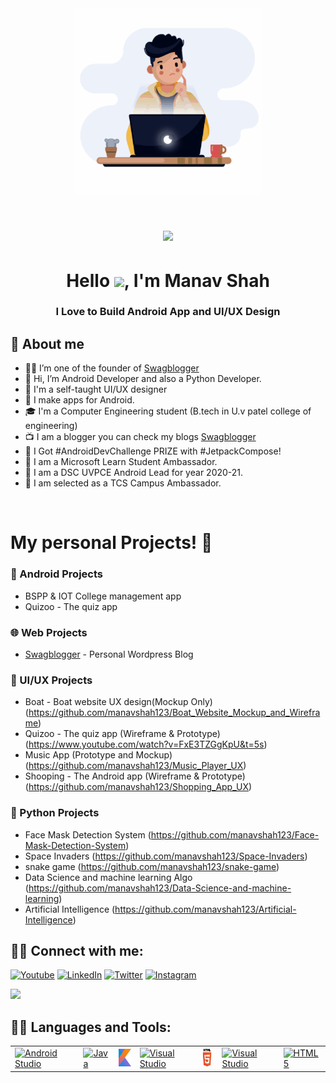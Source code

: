 
<h1 align="center"> <center><img src="https://github.com/manavshah123/manavshah123/blob/main/animation_500_ks5rcck3.gif"  width="300"></h1>
<h1 align="center"> <center><img src="https://media.giphy.com/media/RbDKaczqWovIugyJmW/source.mp4"  width="300"></h1>

<h1 align="center">Hello  <img src="https://media.giphy.com/media/hvRJCLFzcasrR4ia7z/giphy.gif" width="28">, I'm Manav Shah</h1>
<h3 align="center">I Love to Build Android App and UI/UX Design</h3>

## 📖 About me

- 👨‍💼 I’m one of the founder of [Swagblogger](https://swagblogger.com/)
- 👋 Hi, I’m Android Developer and also a Python Developer.
- 🎨 I'm a self-taught UI/UX designer
- 📱  I make apps for Android.
- 🎓 I'm a Computer Engineering student (B.tech in U.v patel college of engineering)
- 📺 I am a blogger you can check my blogs [Swagblogger](https://swagblogger.com/author/manav-shah/)
- 🎉 I Got #AndroidDevChallenge PRIZE with #JetpackCompose! 
- 🥂 I am a Microsoft Learn Student Ambassador.
- 🎉 I am a DSC UVPCE Android Lead for year 2020-21.
- 🎇 I am selected as a TCS Campus Ambassador.
  


<Br>
<h1>My personal Projects! 🎨</h1>
    
### 📱 Android Projects <Br>
   * BSPP & IOT College management app <Br>
   * Quizoo - The quiz app<Br>
  
### 🌐 Web Projects <Br>
   * [Swagblogger](https://swagblogger.com/) - Personal Wordpress Blog <Br>

### 👨 UI/UX Projects <Br>
   * Boat - Boat website UX design(Mockup Only) (https://github.com/manavshah123/Boat_Website_Mockup_and_Wireframe) <Br>
   * Quizoo - The quiz app (Wireframe & Prototype) (https://www.youtube.com/watch?v=FxE3TZGgKpU&t=5s) <Br>
   * Music App (Prototype and Mockup) (https://github.com/manavshah123/Music_Player_UX) <br>
   * Shooping - The Android app (Wireframe & Prototype) (https://github.com/manavshah123/Shopping_App_UX) <Br>

### 🤖 Python Projects <Br>
   * Face Mask Detection System (https://github.com/manavshah123/Face-Mask-Detection-System) <Br>
   * Space Invaders (https://github.com/manavshah123/Space-Invaders) <Br>
   * snake game (https://github.com/manavshah123/snake-game)<br>
   * Data Science and machine learning Algo (https://github.com/manavshah123/Data-Science-and-machine-learning) <Br>
   * Artificial Intelligence (https://github.com/manavshah123/Artificial-Intelligence)<br>   
    
## 🙋‍♂️ Connect with me:

<p align="left">
  <a href="https://www.youtube.com/channel/UCT6eNHIfZQfJA7iU0-y5QGw"><img alt="Youtube" title="Youtube" src="https://img.shields.io/badge/-YouTube-red?style=for-the-badge&logo=youtube&logoColor=white"/></a>
  <a href="https://www.linkedin.com/in/manav-shah-881162179/"><img alt="LinkedIn" title="LinkedIn" src="https://img.shields.io/badge/-LinkedIn-0077B5?style=for-the-badge&logo=linkedin&logoColor=white"/></a>
  <a href="https://twitter.com/ManavUdaykumar"><img alt="Twitter" title="Twitter" src="https://img.shields.io/badge/-Twitter-1DA1F2?style=for-the-badge&logo=twitter&logoColor=white"/></a>
  <a href="https://www.instagram.com/manavshah_art/"><img alt="Instagram" title="Instagram" src="https://img.shields.io/badge/-Instagram-8a3ab9?style=for-the-badge&logo=instagram&logoColor=white"/></a>
</p>

[<img src="https://img.shields.io/badge/-Subscribe-red?style=for-the-badge&logo=youtube&logoColor=white"/>](https://www.youtube.com/channel/UCT6eNHIfZQfJA7iU0-y5QGw?sub_confirmation=1)
  
## 👨‍💻 Languages and Tools:


<table>
    <tbody>
        <tr>
           <td><a href="#"><img alt="Android Studio" title="Android Studio" height="28px"
                        src="https://i.imgur.com/6nJGNMN.png" /></a></td>
            <td><a href="#"><img alt="Java" title="Java" height="28px"
                        src="https://img.icons8.com/color/48/000000/java-coffee-cup-logo--v2.png" /></a></td>
            <td><a href="#"><img alt="Kotlin" title="Kotlin" height="28px"
                        src="https://raw.githubusercontent.com/github/explore/80688e429a7d4ef2fca1e82350fe8e3517d3494d/topics/kotlin/kotlin.png" /></a>
            <td><a href="#"><img alt="Visual Studio" title="Visual Studio Code" height="28px"
                        src="https://img.icons8.com/fluent/48/000000/visual-studio-code-2019.png" /></a></td>
            <td><a href="#"><img alt="HTML5" title="HTML5" height="28px"
                        src="https://raw.githubusercontent.com/github/explore/80688e429a7d4ef2fca1e82350fe8e3517d3494d/topics/html/html.png" /></a></td>
            <td><a href="#"><img alt="Visual Studio" title="Visual Studio Code" height="28px"
                        src="https://img.icons8.com/color/48/000000/figma--v1.png" /></a></td>
            <td><a href="#"><img alt="HTML5" title="HTML5" height="28px"
                        src="https://img.icons8.com/color/96/000000/adobe-xd--v1.png" /></a></td>
         

         
  </tr>
    </tbody>
</table>
